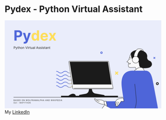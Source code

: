 # Pydex - Python Virtual Assistant
![Pydex_PythonVirtualAssistant](pydex.png)
My [LinkedIn](https://www.linkedin.com/in/nadav-chen22/)
